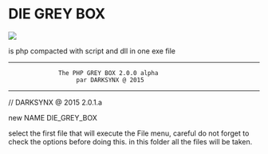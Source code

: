 # DIE GREY BOX
![](https://cloud.githubusercontent.com/assets/9467611/7703104/93c28938-fe35-11e4-8eb6-8612d9c5ab39.png)

is php compacted with script and dll in one exe file

-------------------------------------------------------------------- 
                  The PHP GREY BOX 2.0.0 alpha
                       par DARKSYNX @ 2015 
-------------------------------------------------------------------- 

// DARKSYNX @ 2015 2.0.1.a

 new NAME DIE_GREY_BOX 	

 select the first file that will execute the File menu, 
 careful do not forget to check the options before doing this.
 in this folder all the files will be taken. 


